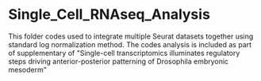 # Single_Cell_RNAseq_Analysis
This folder codes used to integrate multiple Seurat datasets together using standard log normalization method.
The codes analysis is included as part of supplementary of "Single-cell transcriptomics illuminates regulatory steps driving
anterior-posterior patterning of Drosophila embryonic mesoderm"
